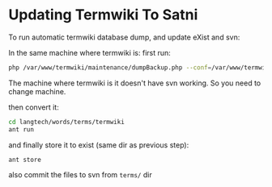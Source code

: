 # Updating Termwiki To Satni

To run automatic termwiki database dump, and update eXist and svn:

In the same machine where termwiki is:
first run:

```sh
php /var/www/termwiki/maintenance/dumpBackup.php --conf=/var/www/termwiki/LocalSettings.php --current --filter=namespace:1362,1274,1354,1298,1210,1330,1338,1242,1096,1364,1102,1322,1346,1282,1234,1250,1118,1258,1314,1098,1202,1226,1266,1306,1218,1290 > /home/tomi/dump.xml
```

The machine where termwiki is it doesn't have svn working. So you need to change machine.

then convert it:

```sh
cd langtech/words/terms/termwiki
ant run
```

and finally store it to exist (same dir as previous step):

```sh
ant store
```

also commit the files to svn from `terms/` dir
